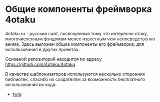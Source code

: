 Общие компоненты фреймворка 4otaku
===================================

4otaku.ru - русский сайт, посвященный тому что интересно отаку, многочисленным фэндомам менее известным чем непосредственно аниме.
Здесь выложен общие компоненты его фреймворка, для использования в других проектах.

Основной репозиторий находится по адресу https://github.com/4otaku/4otaku

В качестве шаблонизаторов используются несколько сторонних библиотек, спасибо их создателям за возможность бесплатного использования их кода:

* [twig](http://www.twig-project.org/)
